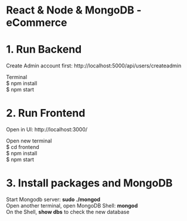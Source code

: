 # React & Node & MongoDB - eCommerce

# 1. Run Backend
Create Admin account first:  http://localhost:5000/api/users/createadmin

Terminal <br/>
$ npm install <br/>
$ npm start

# 2. Run Frontend
Open in UI: http://localhost:3000/

Open new terminal <br/>
$ cd frontend <br/>
$ npm install <br/>
$ npm start

# 3. Install packages and MongoDB
Start Mongodb server: <b>sudo ./mongod</b> <br/>
Open another terminal, open MongoDB Shell: <b>mongod</b> <br/>
On the Shell, <b>show dbs</b> to check the new database
